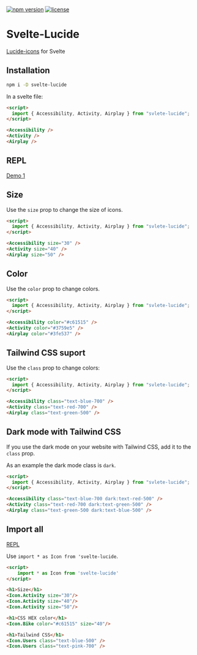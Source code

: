 [![npm version](https://badgen.net/npm/v/svelte-lucide)](https://www.npmjs.com/package/svelte-lucide)
[![license](https://badgen.net/npm/license/svelte-lucide)](https://github.com/shinokada/svelte-lucide/blob/main/LICENSE)

# Svelte-Lucide

[Lucide-icons](https://github.com/lucide-icons/lucide) for Svelte

## Installation

```sh
npm i -D svelte-lucide
```

In a svelte file:

```html
<script>
  import { Accessibility, Activity, Airplay } from "svlete-lucide";
</script>

<Accessibility />
<Activity />
<Airplay />
```

## REPL

[Demo 1](https://svelte.dev/repl/89542341632d4827ab30491ef95df6eb?version=3.47.0)



## Size

Use the `size` prop to change the size of icons.

```html
<script>
  import { Accessibility, Activity, Airplay } from "svlete-lucide";
</script>

<Accessibility size="30" />
<Activity size="40" />
<Airplay size="50" />
```

## Color

Use the `color` prop to change colors.

```html
<script>
  import { Accessibility, Activity, Airplay } from "svlete-lucide";
</script>

<Accessibility color="#c61515" />
<Activity color="#3759e5" />
<Airplay color="#3fe537" />
```

## Tailwind CSS suport

Use the `class` prop to change colors:


```html
<script>
  import { Accessibility, Activity, Airplay } from "svlete-lucide";
</script>

<Accessibility class="text-blue-700" />
<Activity class="text-red-700" />
<Airplay class="text-green-500" />
```

## Dark mode with Tailwind CSS

If you use the dark mode on your website with Tailwind CSS, add it to the `class` prop.

As an example the dark mode class is `dark`.

```html
<script>
  import { Accessibility, Activity, Airplay } from "svlete-lucide";
</script>

<Accessibility class="text-blue-700 dark:text-red-500" />
<Activity class="text-red-700 dark:text-green-500" />
<Airplay class="text-green-500 dark:text-blue-500" />
```

## Import all

[REPL](https://svelte.dev/repl/6b2057d58c3841fc9f37b67960f02e27?version=3.47.0)

Use `import * as Icon from 'svelte-lucide`.

```html
<script>
	import * as Icon from 'svelte-lucide'
</script>

<h1>Size</h1>
<Icon.Activity size="30"/>
<Icon.Activity size="40"/>
<Icon.Activity size="50"/>

<h1>CSS HEX color</h1>
<Icon.Bike color="#c61515" size="40"/>

<h1>Tailwind CSS</h1>
<Icon.Users class="text-blue-500" />
<Icon.Users class="text-pink-700" />
```
